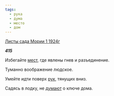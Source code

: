 ```yaml
---
tags:
  - рука
  - дума
  - место
  - дом
---
```

[Листы сада Мории 1 1924г](https://127.0.0.1:4002/agni/1924)

___415___

Избегайте [мест](../../../tags/#место), где явлены гнев и разъединение.   

Туманно воображение людское.   

Умейте идти поверх [рук](../../../tags/#рука), тянущих вниз.   

Садясь в лодку, не [думают](../../../tags/#дума) о ключе дома.   

